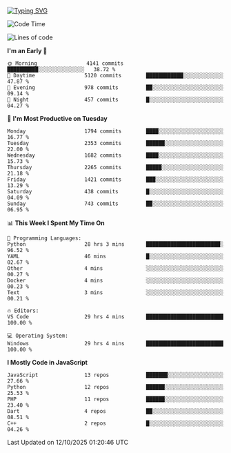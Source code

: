 [![Typing SVG](https://readme-typing-svg.demolab.com?font=Fira+Code&pause=1000&color=F7F7F7&random=false&width=435&lines=Hi+%F0%9F%91%8B%2C+I'm+Rafiu+Sidqi;Junior+Backend+Developer)](https://git.io/typing-svg)
<!--START_SECTION:waka-->
![Code Time](http://img.shields.io/badge/Code%20Time-1%2C094%20hrs%2044%20mins-blue)

![Lines of code](https://img.shields.io/badge/From%20Hello%20World%20I%27ve%20Written-3.5%20million%20lines%20of%20code-blue)

**I'm an Early 🐤** 

```text
🌞 Morning                4141 commits        ██████████░░░░░░░░░░░░░░░   38.72 % 
🌆 Daytime                5120 commits        ████████████░░░░░░░░░░░░░   47.87 % 
🌃 Evening                978 commits         ██░░░░░░░░░░░░░░░░░░░░░░░   09.14 % 
🌙 Night                  457 commits         █░░░░░░░░░░░░░░░░░░░░░░░░   04.27 % 
```
📅 **I'm Most Productive on Tuesday** 

```text
Monday                   1794 commits        ████░░░░░░░░░░░░░░░░░░░░░   16.77 % 
Tuesday                  2353 commits        ██████░░░░░░░░░░░░░░░░░░░   22.00 % 
Wednesday                1682 commits        ████░░░░░░░░░░░░░░░░░░░░░   15.73 % 
Thursday                 2265 commits        █████░░░░░░░░░░░░░░░░░░░░   21.18 % 
Friday                   1421 commits        ███░░░░░░░░░░░░░░░░░░░░░░   13.29 % 
Saturday                 438 commits         █░░░░░░░░░░░░░░░░░░░░░░░░   04.09 % 
Sunday                   743 commits         ██░░░░░░░░░░░░░░░░░░░░░░░   06.95 % 
```


📊 **This Week I Spent My Time On** 

```text
💬 Programming Languages: 
Python                   28 hrs 3 mins       ████████████████████████░   96.52 % 
YAML                     46 mins             █░░░░░░░░░░░░░░░░░░░░░░░░   02.67 % 
Other                    4 mins              ░░░░░░░░░░░░░░░░░░░░░░░░░   00.27 % 
Docker                   4 mins              ░░░░░░░░░░░░░░░░░░░░░░░░░   00.23 % 
Text                     3 mins              ░░░░░░░░░░░░░░░░░░░░░░░░░   00.21 % 

🔥 Editors: 
VS Code                  29 hrs 4 mins       █████████████████████████   100.00 % 

💻 Operating System: 
Windows                  29 hrs 4 mins       █████████████████████████   100.00 % 
```

**I Mostly Code in JavaScript** 

```text
JavaScript               13 repos            ███████░░░░░░░░░░░░░░░░░░   27.66 % 
Python                   12 repos            ██████░░░░░░░░░░░░░░░░░░░   25.53 % 
PHP                      11 repos            ██████░░░░░░░░░░░░░░░░░░░   23.40 % 
Dart                     4 repos             ██░░░░░░░░░░░░░░░░░░░░░░░   08.51 % 
C++                      2 repos             █░░░░░░░░░░░░░░░░░░░░░░░░   04.26 % 
```




 Last Updated on 12/10/2025 01:20:46 UTC
<!--END_SECTION:waka-->
